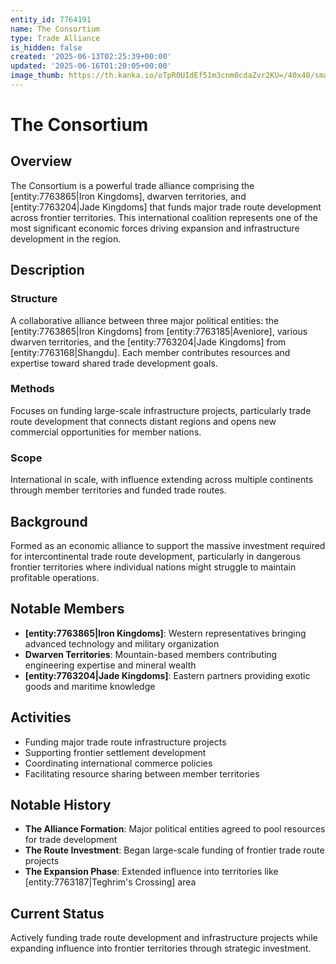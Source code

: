 ```yaml
---
entity_id: 7764191
name: The Consortium
type: Trade Alliance
is_hidden: false
created: '2025-06-13T02:25:39+00:00'
updated: '2025-06-16T01:20:05+00:00'
image_thumb: https://th.kanka.io/oTpR0UIdEf51m3cnm0cdaZvr2KU=/40x40/smart/src/campaigns/322885/9f0da5ba-1ac5-43f5-8f90-76405d3ddca4.png
---
```


# The Consortium

## Overview

The Consortium is a powerful trade alliance comprising the [entity:7763865|Iron Kingdoms], dwarven territories, and [entity:7763204|Jade Kingdoms] that funds major trade route development across frontier territories. This international coalition represents one of the most significant economic forces driving expansion and infrastructure development in the region.

## Description

### Structure

A collaborative alliance between three major political entities: the [entity:7763865|Iron Kingdoms] from [entity:7763185|Avenlore], various dwarven territories, and the [entity:7763204|Jade Kingdoms] from [entity:7763168|Shangdu]. Each member contributes resources and expertise toward shared trade development goals.

### Methods

Focuses on funding large-scale infrastructure projects, particularly trade route development that connects distant regions and opens new commercial opportunities for member nations.

### Scope

International in scale, with influence extending across multiple continents through member territories and funded trade routes.

## Background

Formed as an economic alliance to support the massive investment required for intercontinental trade route development, particularly in dangerous frontier territories where individual nations might struggle to maintain profitable operations.

## Notable Members

- **[entity:7763865|Iron Kingdoms]**: Western representatives bringing advanced technology and military organization
- **Dwarven Territories**: Mountain-based members contributing engineering expertise and mineral wealth
- **[entity:7763204|Jade Kingdoms]**: Eastern partners providing exotic goods and maritime knowledge

## Activities

- Funding major trade route infrastructure projects
- Supporting frontier settlement development
- Coordinating international commerce policies
- Facilitating resource sharing between member territories

## Notable History

- **The Alliance Formation**: Major political entities agreed to pool resources for trade development
- **The Route Investment**: Began large-scale funding of frontier trade route projects
- **The Expansion Phase**: Extended influence into territories like [entity:7763187|Teghrim's Crossing] area

## Current Status

Actively funding trade route development and infrastructure projects while expanding influence into frontier territories through strategic investment.